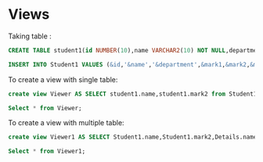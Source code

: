 # Views

Taking table :

```sql
CREATE TABLE student1(id NUMBER(10),name VARCHAR2(10) NOT NULL,department VARCHAR2(10), mark1 NUMBER(10), mark2 NUMBER(10),mark3 NUMBER(10));

INSERT INTO Student1 VALUES (&id,'&name','&department',&mark1,&mark2,&mark3);

```

To create a view with single table:

```sql
create view Viewer AS SELECT student1.name,student1.mark2 from Student1;

Select * from Viewer;
```

To create a view with multiple table:

```sql
create view Viewer1 AS SELECT Student1.name,Student1.mark2,Details.name,Details.Description from Student1 FROM Student1,Details;

Select * from Viewer1;

```